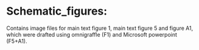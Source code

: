 # Schematic_figures:
Contains image files for main text figure 1, main text figure 5 and figure A1, which were drafted using omnigraffle (F1) and Microsoft powerpoint (F5+A1).
